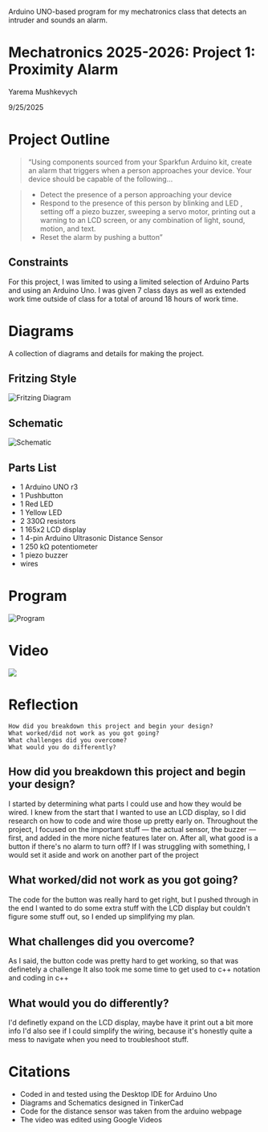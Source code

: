 Arduino UNO-based program for my mechatronics class that detects an intruder and sounds an alarm. 

# Mechatronics 2025-2026: Project 1: Proximity Alarm

Yarema Mushkevych

9/25/2025

# Project Outline

> “Using components sourced from your Sparkfun Arduino kit, create an alarm that triggers when a person approaches your device. Your device should be capable of the following...

> - Detect the presence of a person approaching your device
> - Respond to the presence of this person by blinking and LED , setting off a piezo buzzer, sweeping a servo motor, printing out a warning to an LCD screen, or any combination of light, sound, motion, and text.
> - Reset the alarm by pushing a button”

## Constraints

  For this project, I was limited to using a limited selection of Arduino Parts and using an Arduino Uno. I was given 7 class days as well as extended work time outside of class for a total of around 18 hours of work time. 

# Diagrams

  A collection of diagrams and details for making the project. 

## Fritzing Style

![Fritzing Diagram](github.com/ymushkevych/Proximity-Alarm/blob/fritzing_diagram.png)

## Schematic

![Schematic](github.com/ymushkevych/Proxmity-Alarm/blob/schematic.png)

## Parts List

- 1 Arduino UNO r3
- 1 Pushbutton
- 1 Red LED
- 1 Yellow LED
- 2 330Ω resistors
- 1 165x2 LCD display
- 1 4-pin Arduino Ultrasonic Distance Sensor
- 1 250 kΩ potentiometer
- 1 piezo buzzer
- wires 

# Program

![Program](github.com/ymushkevych/Proxmity-Alarm/blob/arduino_code.png)

# Video

[![](https://markdown-videos-api.jorgenkh.no/youtube/8OGUEMUewiM)](https://youtu.be/8OGUEMUewiM)

# Reflection


    How did you breakdown this project and begin your design?
    What worked/did not work as you got going?
    What challenges did you overcome?
    What would you do differently? 

## How did you breakdown this project and begin your design?

  I started by determining what parts I could use and how they would be wired. I knew from the start that I wanted to use an LCD display, so I did research on how to code and wire those up pretty early on.
  Throughout the project, I focused on the important stuff — the actual sensor, the buzzer — first, and added in the more niche features later on. After all, what good is a button if there's no alarm to turn off?
  If I was struggling with something, I would set it aside and work on another part of the project

## What worked/did not work as you got going?

  The code for the button was really hard to get right, but I pushed through in the end
  I wanted to do some extra stuff with the LCD display but couldn't figure some stuff out, so I ended up simplifying my plan. 

##  What challenges did you overcome?

  As I said, the button code was pretty hard to get working, so that was definetely a challenge
  It also took me some time to get used to c++ notation and coding in c++

## What would you do differently? 

  I'd definetly expand on the LCD display, maybe have it print out a bit more info
  I'd also see if I could simplify the wiring, because it's honestly quite a mess to navigate when you need to troubleshoot stuff. 

# Citations

- Coded in and tested using the Desktop IDE for Arduino Uno
- Diagrams and Schematics designed in TinkerCad
- Code for the distance sensor was taken from the arduino webpage
- The video was edited using Google Videos





